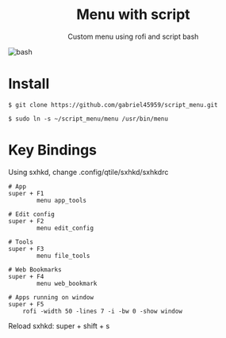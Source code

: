<h1 align="center">Menu with script</h1>

<p align="center">Custom menu using rofi and script bash</p>

![bash](https://img.shields.io/static/v1?style=for-the-badge&message=bash&color=green&logo=GNU%20Bash)&nbsp;

# Install
```
$ git clone https://github.com/gabriel45959/script_menu.git
```
```
$ sudo ln -s ~/script_menu/menu /usr/bin/menu
```

# Key Bindings
Using sxhkd, change .config/qtile/sxhkd/sxhkdrc

```
# App
super + F1
        menu app_tools

# Edit config
super + F2
        menu edit_config

# Tools
super + F3
        menu file_tools

# Web Bookmarks
super + F4
        menu web_bookmark

# Apps running on window
super + F5
    rofi -width 50 -lines 7 -i -bw 0 -show window
```
Reload sxhkd: super + shift + s
